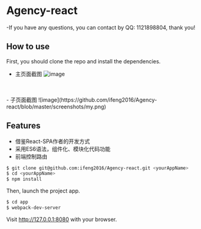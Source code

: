 # Agency-react 
-If you have any questions, you can contact by QQ: 1121898804, thank you!

## How to use
First, you should clone the repo and install the dependencies.

- 主页面截图
![image](https://github.com/ifeng2016/Agency-react/blob/master/screenshots/Cgp3O1e1U3uAOxmoAAFfYyX68-s326.jpg)
<br/>
<br/>
- 子页面截图
![image](https://github.com/ifeng2016/Agency-react/blob/master/screenshots/my.png)

## Features

- 借鉴React-SPA作者的开发方式
- 采用ES6语法，组件化、模块化代码功能
- 前端控制路由

```bash
$ git clone git@github.com:ifeng2016/Agency-react.git <yourAppName>
$ cd <yourAppName>
$ npm install
```

Then, launch the project app.
```bash
$ cd app
$ webpack-dev-server
```
Visit http://127.0.0.1:8080 with your browser.